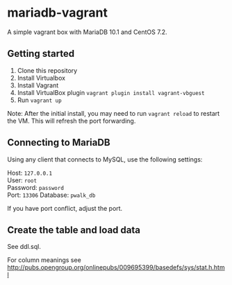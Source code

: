 # mariadb-vagrant
A simple vagrant box with MariaDB 10.1 and CentOS 7.2.

## Getting started
1. Clone this repository
2. Install Virtualbox
3. Install Vagrant
4. Install VirtualBox plugin `vagrant plugin install vagrant-vbguest`
5. Run `vagrant up`

Note: After the initial install, you may need to run `vagrant reload` to restart the VM. This will refresh the port forwarding.

## Connecting to MariaDB
Using any client that connects to MySQL, use the following settings:

Host: `127.0.0.1`  
User: `root`  
Password: `password`  
Port: `13306`
Database: `pwalk_db`

If you have port conflict, adjust the port.

## Create the table and load data

See ddl.sql.



For column meanings see
http://pubs.opengroup.org/onlinepubs/009695399/basedefs/sys/stat.h.html

